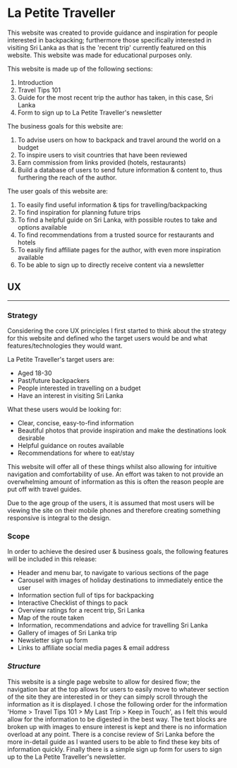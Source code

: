 # La Petite Traveller

This website was created to provide guidance and inspiration for people interested in backpacking; furthermore those specifically interested in visiting Sri Lanka as that is the 'recent trip' currently featured on this website. This website was made for educational purposes only.

This website is made up of the following sections:

1. Introduction
2. Travel Tips 101
3. Guide for the most recent trip the author has taken, in this case, Sri Lanka
4. Form to sign up to La Petite Traveller's newsletter

The business goals for this website are:

1. To advise users on how to backpack and travel around the world on a budget
2. To inspire users to visit countries that have been reviewed
3. Earn commission from links provided (hotels, restaurants)
4. Build a database of users to send future information & content to, thus furthering the reach of the author.

The user goals of this website are:
1. To easily find useful information & tips for travelling/backpacking
2. To find inspiration for planning future trips
3. To find a helpful guide on Sri Lanka, with possible routes to take and options available
4. To find recommendations from a trusted source for restaurants and hotels
5. To easily find affiliate pages for the author, with even more inspiration available
6. To be able to sign up to directly receive content via a newsletter

## UX
---
### **Strategy**

Considering the core UX principles I first started to think about the strategy for this website and defined who the target users would be and what features/technologies they would want.

La Petite Traveller's target users are:
* Aged 18-30
* Past/future backpackers
* People interested in travelling on a budget
* Have an interest in visiting Sri Lanka

What these users would be looking for:
* Clear, concise, easy-to-find information
* Beautiful photos that provide inspiration and make the destinations look desirable
* Helpful guidance on routes available
* Recommendations for where to eat/stay

This website will offer all of these things whilst also allowing for intuitive navigation and comfortability of use. An effort was taken to not provide an overwhelming amount of information as this is often the reason people are put off with travel guides.

Due to the age group of the users, it is assumed that most users will be viewing the site on their mobile phones and therefore creating something responsive is integral to the design.

### **Scope**

In order to achieve the desired user & business goals, the following features will be included in this release:

- Header and menu bar, to navigate to various sections of the page
- Carousel with images of holiday destinations to immediately entice the user
- Information section full of tips for backpacking
- Interactive Checklist of things to pack
- Overview ratings for a recent trip, Sri Lanka
- Map of the route taken
- Information, recommendations and advice for travelling Sri Lanka
- Gallery of images of Sri Lanka trip
- Newsletter sign up form
- Links to affiliate social media pages & email address

### *Structure* 

This website is a single page website to allow for desired flow; the navigation bar at the top allows for users to easily move to whatever section of the site they are interested in or they can simply scroll through the information as it is displayed. I chose the following order for the information 'Home > Travel Tips 101 > My Last Trip > Keep in Touch', as I felt this would allow for the information to be digested in the best way. The text blocks are broken up with images to ensure interest is kept and there is no information overload at any point. There is a concise review of Sri Lanka before the more in-detail guide as I wanted users to be able to find these key bits of information quickly. Finally there is a simple sign up form for users to sign up to the La Petite Traveller's newsletter.

